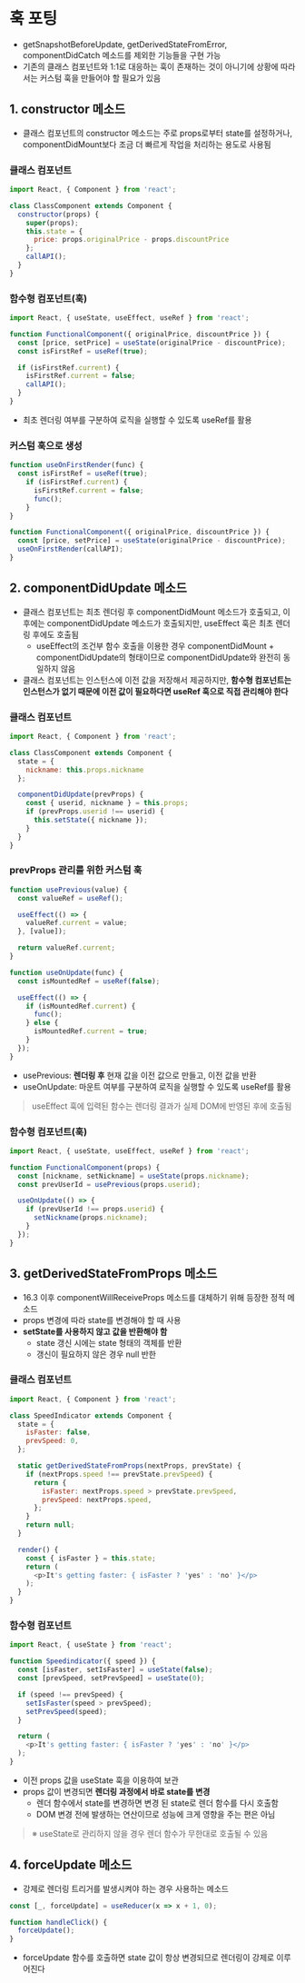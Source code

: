 훅 포팅
========

- getSnapshotBeforeUpdate, getDerivedStateFromError, componentDidCatch 메소드를 제외한 기능들을 구현 가능
- 기존의 클래스 컴포넌트와 1:1로 대응하는 훅이 존재하는 것이 아니기에 상황에 따라서는 커스텀 훅을 만들어야 할 필요가 있음


## 1. constructor 메소드

- 클래스 컴포넌트의 constructor 메소드는 주로 props로부터 state를 설정하거나, componentDidMount보다 조금 더 빠르게 작업을 처리하는 용도로 사용됨

### 클래스 컴포넌트

```js
import React, { Component } from 'react';

class ClassComponent extends Component {
  constructor(props) {
    super(props);
    this.state = {
      price: props.originalPrice - props.discountPrice
    };
    callAPI();
  }
}
```

### 함수형 컴포넌트(훅)

```js
import React, { useState, useEffect, useRef } from 'react';

function FunctionalComponent({ originalPrice, discountPrice }) {
  const [price, setPrice] = useState(originalPrice - discountPrice);
  const isFirstRef = useRef(true);

  if (isFirstRef.current) {
    isFirstRef.current = false;
    callAPI();
  }
}
```
- 최초 렌더링 여부를 구분하여 로직을 실행할 수 있도록 useRef를 활용


### 커스텀 훅으로 생성

```js
function useOnFirstRender(func) {
  const isFirstRef = useRef(true);
    if (isFirstRef.current) {
      isFirstRef.current = false;
      func();
    }
}

function FunctionalComponent({ originalPrice, discountPrice }) {
  const [price, setPrice] = useState(originalPrice - discountPrice);
  useOnFirstRender(callAPI);
}
```


## 2. componentDidUpdate 메소드

- 클래스 컴포넌트는 최초 렌더링 후 componentDidMount 메소드가 호출되고, 이후에는 componentDidUpdate 메소드가 호출되지만, useEffect 훅은 최초 렌더링 후에도 호출됨
  - useEffect의 조건부 함수 호출을 이용한 경우 componentDidMount + componentDidUpdate의 형태이므로 componentDidUpdate와 완전히 동일하지 않음
- 클래스 컴포넌트는 인스턴스에 이전 값을 저장해서 제공하지만, **함수형 컴포넌트는 인스턴스가 없기 때문에 이전 값이 필요하다면 useRef 훅으로 직접 관리해야 한다**


### 클래스 컴포넌트

```js
import React, { Component } from 'react';

class ClassComponent extends Component {
  state = {
    nickname: this.props.nickname
  };

  componentDidUpdate(prevProps) {
    const { userid, nickname } = this.props;
    if (prevProps.userid !== userid) {
      this.setState({ nickname });
    }
  }
}
```

### prevProps 관리를 위한 커스텀 훅

```js
function usePrevious(value) {
  const valueRef = useRef();

  useEffect(() => {
    valueRef.current = value;
  }, [value]);

  return valueRef.current;
}

function useOnUpdate(func) {
  const isMountedRef = useRef(false);

  useEffect(() => {
    if (isMountedRef.current) {
      func();
    } else {
      isMountedRef.current = true;
    }
  });
}
```
- usePrevious: **렌더링 후** 현재 값을 이전 값으로 만들고, 이전 값을 반환
- useOnUpdate: 마운트 여부를 구분하여 로직을 실행할 수 있도록 useRef를 활용

> useEffect 훅에 입력된 함수는 렌더링 결과가 실제 DOM에 반영된 후에 호출됨


### 함수형 컴포넌트(훅)

```js
import React, { useState, useEffect, useRef } from 'react';

function FunctionalComponent(props) {
  const [nickname, setNickname] = useState(props.nickname);
  const prevUserId = usePrevious(props.userid);

  useOnUpdate(() => {
    if (prevUserId !== props.userid) {
      setNickname(props.nickname);
    }
  });
}
```


## 3. getDerivedStateFromProps 메소드

- 16.3 이후 componentWillReceiveProps 메소드를 대체하기 위해 등장한 정적 메소드
- props 변경에 따라 state를 변경해야 할 때 사용
- **setState를 사용하지 않고 값을 반환해야 함**
  - state 갱신 시에는 state 형태의 객체를 반환
  - 갱신이 필요하지 않은 경우 null 반한


### 클래스 컴포넌트

```js
import React, { Component } from 'react';

class SpeedIndicator extends Component {
  state = {
    isFaster: false,
    prevSpeed: 0,
  };

  static getDerivedStateFromProps(nextProps, prevState) {
    if (nextProps.speed !== prevState.prevSpeed) {
      return {
        isFaster: nextProps.speed > prevState.prevSpeed,
        prevSpeed: nextProps.speed,
      };
    }
    return null;
  }

  render() {
    const { isFaster } = this.state;
    return (
      <p>It's getting faster: { isFaster ? 'yes' : 'no' }</p>
    );
  }
}
```

### 함수형 컴포넌트

```js
import React, { useState } from 'react';

function Speedindicator({ speed }) {
  const [isFaster, setIsFaster] = useState(false);
  const [prevSpeed, setPrevSpeed] = useState(0);

  if (speed !== prevSpeed) {
    setIsFaster(speed > prevSpeed);
    setPrevSpeed(speed);
  }

  return (
    <p>It's getting faster: { isFaster ? 'yes' : 'no' }</p>
  );
}
```

- 이전 props 값을 useState 훅을 이용하여 보관
- props 값이 변경되면 **렌더링 과정에서 바로 state를 변경**
  - 렌더 함수에서 state를 변경하면 변경 된 state로 렌더 함수를 다시 호출함
  - DOM 변경 전에 발생하는 연산이므로 성능에 크게 영향을 주는 편은 아님

> ※ useState로 관리하지 않을 경우 렌더 함수가 무한대로 호출될 수 있음

## 4. forceUpdate 메소드

- 강제로 렌더링 트리거를 발생시켜야 하는 경우 사용하는 메소드

```js
const [_, forceUpdate] = useReducer(x => x + 1, 0);

function handleClick() {
  forceUpdate();
}
```
- forceUpdate 함수를 호출하면 state 값이 항상 변경되므로 렌더링이 강제로 이루어진다
